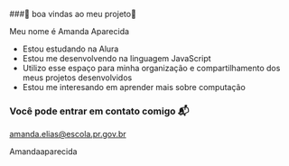 ###💙 boa vindas ao meu projeto💙

Meu nome é Amanda Aparecida 

- Estou estudando na Alura
- Estou me desenvolvendo na linguagem JavaScript
- Utilizo esse espaço para minha organização e compartilhamento dos meus projetos desenvolvidos
- Estou me interesando em aprender mais sobre computação

### Você pode entrar em contato comigo 📬

amanda.elias@escola.pr.gov.br

Amandaaparecida




